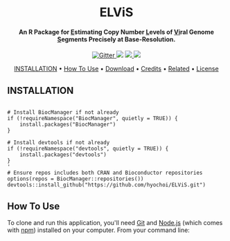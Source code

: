
<h1 align="center">
  <br>
  <br>
  ELViS
  <br>
</h1>

<h4 align="center">An R Package for <u><b>E</b></u>stimating Copy Number <u><b>L</b></u>evels of <u><b>Vi</b></u>ral Genome <u><b>S</b></u>egments Precisely at Base-Resolution.</h4>

<p align="center">
  <a href="https://badge.fury.io/js/electron-markdownify">
    <img src="https://badge.fury.io/js/electron-markdownify.svg"
         alt="Gitter">
  </a>
  <a href="https://gitter.im/amitmerchant1990/electron-markdownify"><img src="https://badges.gitter.im/amitmerchant1990/electron-markdownify.svg"></a>
  <a href="https://saythanks.io/to/bullredeyes@gmail.com">
      <img src="https://img.shields.io/badge/SayThanks.io-%E2%98%BC-1EAEDB.svg">
  </a>
  <a href="https://www.paypal.me/AmitMerchant">
    <img src="https://img.shields.io/badge/$-donate-ff69b4.svg?maxAge=2592000&amp;style=flat">
  </a>
</p>

<p align="center">
  <a href="#installation">INSTALLATION</a> •
  <a href="#how-to-use">How To Use</a> •
  <a href="#download">Download</a> •
  <a href="#credits">Credits</a> •
  <a href="#related">Related</a> •
  <a href="#license">License</a>
</p>

## INSTALLATION

```

# Install BiocManager if not already
if (!requireNamespace("BiocManager", quietly = TRUE)) {
    install.packages("BiocManager")
}

# Install devtools if not already
if (!requireNamespace("devtools", quietly = TRUE)) {
    install.packages("devtools")
}
'
# Ensure repos includes both CRAN and Bioconductor repositories
options(repos = BiocManager::repositories())
devtools::install_github("https://github.com/hyochoi/ELViS.git")
```


## How To Use

To clone and run this application, you'll need [Git](https://git-scm.com) and [Node.js](https://nodejs.org/en/download/) (which comes with [npm](http://npmjs.com)) installed on your computer. From your command line:
